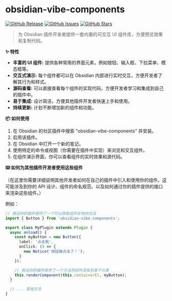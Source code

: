 # obsidian-vibe-components

[![GitHub Release](https://img.shields.io/github/v/release/LIUBINfighter/obsidian-vibe-components?style=flat-square)](https://github.com/your-username/obsidian-vibe-components/releases)
[![GitHub Issues](https://img.shields.io/github/issues/LIUBINfighter/obsidian-vibe-components?style=flat-square)](https://github.com/your-username/obsidian-vibe-components/issues)
[![GitHub Stars](https://img.shields.io/github/stars/LIUBINfighter/obsidian-vibe-components?style=flat-square)](https://github.com/your-username/obsidian-vibe-components)

> 为 Obsidian 插件开发者提供一套内置的可交互 UI 组件库，方便预览效果和复制代码。

**✨ 特性**

* **丰富的 UI 组件:** 提供各种常用的界面元素，例如按钮、输入框、下拉菜单、模态框等。
* **交互式演示:** 每个组件都可以在 Obsidian 内部进行实时交互，方便开发者了解其行为和样式。
* **源码查看:** 可以直接查看每个组件的实现代码，方便开发者学习和集成到自己的插件中。
* **易于集成:** 设计简洁，方便其他插件开发者快速上手和使用。
* **持续更新:** 计划不断增加新的组件和功能。

**📦 如何使用**

1.  在 Obsidian 的社区插件中搜索 "obsidian-vibe-components" 并安装。
2.  启用该插件。
3.  在 Obsidian 中打开一个新的笔记。
4.  使用特定的命令或视图（你需要在插件中实现）来浏览和交互组件。
5.  在组件演示界面，你可以查看组件的实时效果和源代码。

**⌨️ 如何为其他插件开发者使用这些组件**

（在这里你需要详细说明其他开发者如何在自己的插件中引入和使用你的组件。这可能涉及到你的 API 设计、组件的命名规范、以及如何通过你的插件提供的接口来渲染这些组件。）

例如：

```typescript
// 假设你的插件提供了一个可以获取组件实例的方法
import { Button } from 'obsidian-vibe-components';

export class MyPlugin extends Plugin {
  async onload() {
    const myButton = new Button({
      label: '点击我',
      onClick: () => {
        new Notice('按钮被点击了！');
      }
    });

    // 假设你的插件提供了一个方法将组件渲染到某个元素
    this.renderComponent(this.containerEl, myButton);
  }

  // ... 其他方法
}
